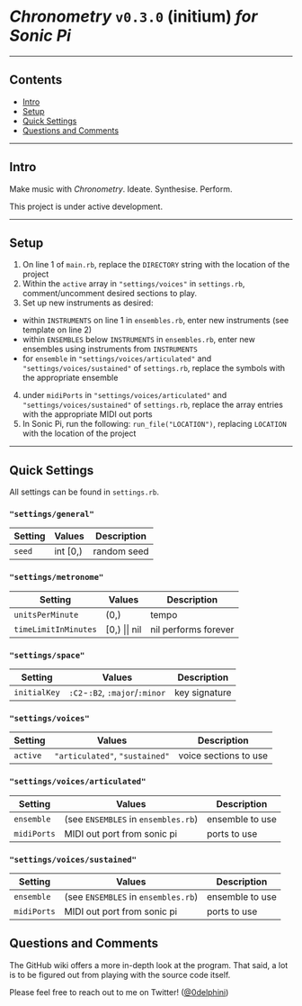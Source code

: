 # ***Chronometry*** `v0.3.0` (initium) *for Sonic Pi*

<hr/>

## Contents

- [Intro](#intro)
- [Setup](#setup)
- [Quick Settings](#quick-settings)
- [Questions and Comments](#questions-and-comments)

<hr/>

## Intro

Make music with *Chronometry*. Ideate. Synthesise. Perform.

This project is under active development.

<hr/>

## Setup

1. On line 1 of `main.rb`, replace the `DIRECTORY` string with the location of the project
2. Within the `active` array in `"settings/voices"` in `settings.rb`, comment/uncomment desired sections to play.
3. Set up new instruments as desired:
 - within `INSTRUMENTS` on line 1 in `ensembles.rb`, enter new instruments (see template on line 2)
 - within `ENSEMBLES` below `INSTRUMENTS` in `ensembles.rb`, enter new ensembles using instruments from `INSTRUMENTS`
 - for `ensemble` in `"settings/voices/articulated"` and `"settings/voices/sustained"` of `settings.rb`, replace the symbols with the appropriate ensemble
4. under `midiPorts` in `"settings/voices/articulated"` and `"settings/voices/sustained"` of `settings.rb`, replace the array entries with the appropriate MIDI out ports
5. In Sonic Pi, run the following: `run_file("LOCATION")`, replacing `LOCATION` with the location of the project

<hr/>

## Quick Settings

All settings can be found in `settings.rb`.

### `"settings/general"`

Setting               | Values                  | Description
---                   | ---                     | ---
`seed`                | int [0,)                | random seed

### `"settings/metronome"`

Setting               | Values                  | Description
---                   | ---                     | ---
`unitsPerMinute`      | (0,)                    | tempo
`timeLimitInMinutes`  | [0,) \|\| nil           | nil performs forever

### `"settings/space"`

Setting               | Values                          | Description
---                   | ---                             | ---
`initialKey`          | `:C2`-`:B2`, `:major`/`:minor`  | key signature

### `"settings/voices"`

Setting               | Values                         | Description
---                   | ---                            | ---
`active`              | `"articulated"`, `"sustained"` | voice sections to use

### `"settings/voices/articulated"`

Setting               | Values                               | Description
---                   | ---                                  | ---
`ensemble`            | (see `ENSEMBLES` in `ensembles.rb`)  | ensemble to use
`midiPorts`           | MIDI out port from sonic pi          | ports to use

### `"settings/voices/sustained"`

Setting               | Values                               | Description
---                   | ---                                  | ---
`ensemble`            | (see `ENSEMBLES` in `ensembles.rb`)  | ensemble to use
`midiPorts`           | MIDI out port from sonic pi          | ports to use

## Questions and Comments

The GitHub wiki offers a more in-depth look at the program. That said, a lot is to be figured out from playing with the source code itself.

Please feel free to reach out to me on Twitter! ([\@0delphini](https://twitter.com/0delphini))
